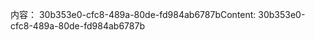 <span data-ttu-id="38f1d-101">内容： 30b353e0-cfc8-489a-80de-fd984ab6787b</span><span class="sxs-lookup"><span data-stu-id="38f1d-101">Content: 30b353e0-cfc8-489a-80de-fd984ab6787b</span></span>